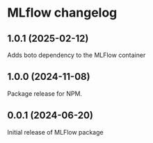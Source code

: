 # MLflow changelog

## 1.0.1 (2025-02-12)

Adds boto dependency to the MLFlow container

## 1.0.0 (2024-11-08)

Package release for NPM.

## 0.0.1 (2024-06-20)

Initial release of MLFlow package
